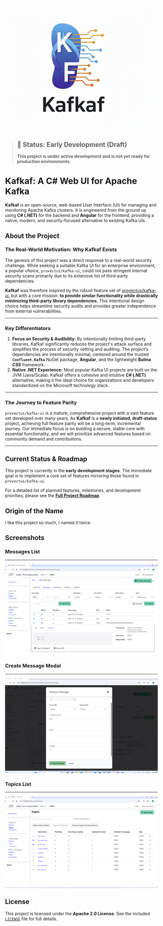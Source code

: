 ![Kafkaf logo](./images/logo.png "Kafkaf")

> ## 🚧 **Status: Early Development (Draft)**
> **This project is under active development and is not yet ready for production environments.**

# Kafkaf: A C\# Web UI for Apache Kafka

**Kafkaf** is an open-source, web-based User Interface (UI) for managing and monitoring Apache Kafka clusters. It is engineered from the ground up using **C\# (.NET)** for the backend and **Angular** for the frontend, providing a native, modern, and security-focused alternative to existing Kafka UIs.

## About the Project

### The Real-World Motivation: Why Kafkaf Exists

The genesis of this project was a direct response to a real-world security challenge. While seeking a suitable Kafka UI for an enterprise environment, a popular choice, `provectus/kafka-ui`, could not pass stringent internal security scans primarily due to its extensive list of third-party dependencies.

**Kafkaf** was therefore inspired by the robust feature set of [provectus/kafka-ui](https://github.com/provectus/kafka-ui), but with a core mission: **to provide similar functionality while drastically minimizing third-party library dependencies.** This intentional design choice helps streamline security audits and provides greater independence from external vulnerabilities.

---

### Key Differentiators

1.  **Focus on Security & Audibility:** By intentionally limiting third-party libraries, Kafkaf significantly reduces the project's attack surface and simplifies the process of security vetting and auditing. The project's dependencies are intentionally minimal, centered around the trusted **`Confluent.Kafka`** NuGet package, **Angular**, and the lightweight **Bulma CSS** framework.
2.  **Native .NET Experience:** Most popular Kafka UI projects are built on the JVM (Java/Scala). Kafkaf offers a cohesive and intuitive **C\# (.NET)** alternative, making it the ideal choice for organizations and developers standardized on the Microsoft technology stack.

---

### The Journey to Feature Parity

`provectus/kafka-ui` is a mature, comprehensive project with a vast feature set developed over many years. As **Kafkaf** is a **newly initiated, draft-status** project, achieving full feature parity will be a long-term, incremental journey. Our immediate focus is on building a secure, stable core with essential functionality, and we will prioritize advanced features based on community demand and contributions.

---

## Current Status & Roadmap

This project is currently in the **early development stages**. The immediate goal is to implement a core set of features mirroring those found in `provectus/kafka-ui`.

For a detailed list of planned features, milestones, and development priorities, please see the **[Full Project Roadmap](./ROADMAP.md)**.

## Origin of the Name

I like this project so much, I named it twice.

## Screenshots

### Messages List
***
![Messages](./images/screenshots/Screenshot_001_messages.png)

### Create Message Modal
***
![Create message](./images/screenshots/Screenshot_002_create_message.png)

### Topics List
***
![Topics list](./images/screenshots/Screenshot_003_topics_list.png)

## License

This project is licensed under the **Apache 2.0 License**. See the included [`LICENSE`](./LICENSE) file for full details.